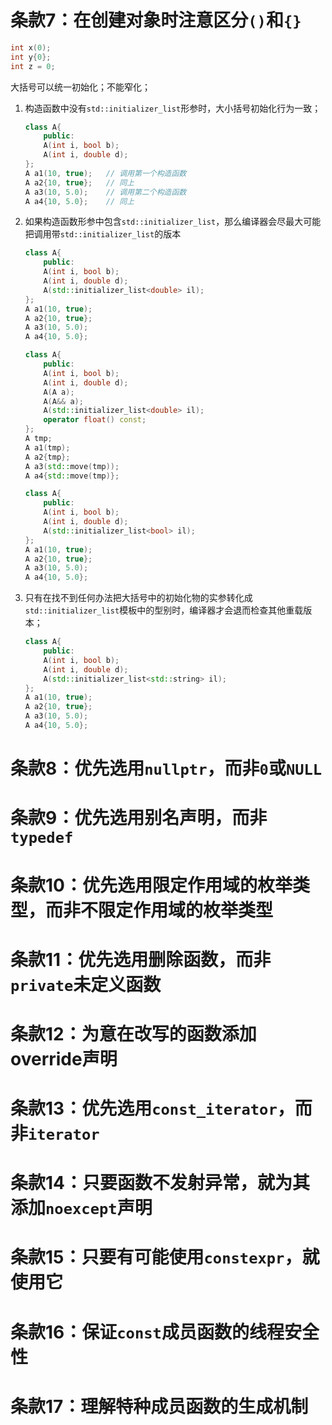 # 条款7：在创建对象时注意区分`()`和`{}`
```c++
int x(0);
int y{0};
int z = 0;
```
大括号可以统一初始化；不能窄化；

1. 构造函数中没有`std::initializer_list`形参时，大小括号初始化行为一致；
   ```c++
   class A{
       public:
       A(int i, bool b);
       A(int i, double d);
   };
   A a1(10, true);   // 调用第一个构造函数
   A a2{10, true};   // 同上
   A a3(10, 5.0);    // 调用第二个构造函数
   A a4{10, 5.0};    // 同上
   ```
2. 如果构造函数形参中包含`std::initializer_list`，那么编译器会尽最大可能把调用带`std::initializer_list`的版本
   ```c++
   class A{
       public:
       A(int i, bool b);
       A(int i, double d);
       A(std::initializer_list<double> il);
   };
   A a1(10, true);
   A a2{10, true};
   A a3(10, 5.0);
   A a4{10, 5.0};
   ```

   ```c++
   class A{
       public:
       A(int i, bool b);
       A(int i, double d);
       A(A a);
       A(A&& a);
       A(std::initializer_list<double> il);
       operator float() const;
   };
   A tmp;
   A a1(tmp);
   A a2{tmp};
   A a3(std::move(tmp));
   A a4{std::move(tmp)};
   ```

   ```c++
   class A{
       public:
       A(int i, bool b);
       A(int i, double d);
       A(std::initializer_list<bool> il);
   };
   A a1(10, true);
   A a2{10, true};
   A a3(10, 5.0);
   A a4{10, 5.0};
   ```
3. 只有在找不到任何办法把大括号中的初始化物的实参转化成`std::initializer_list`模板中的型别时，编译器才会退而检查其他重载版本；
   ```c++
   class A{
       public:
       A(int i, bool b);
       A(int i, double d);
       A(std::initializer_list<std::string> il);
   };
   A a1(10, true);
   A a2{10, true};
   A a3(10, 5.0);
   A a4{10, 5.0};

# 条款8：优先选用`nullptr`，而非`0`或`NULL`
# 条款9：优先选用别名声明，而非`typedef`
# 条款10：优先选用限定作用域的枚举类型，而非不限定作用域的枚举类型
# 条款11：优先选用删除函数，而非`private`未定义函数
# 条款12：为意在改写的函数添加override声明
# 条款13：优先选用`const_iterator`，而非`iterator`
# 条款14：只要函数不发射异常，就为其添加`noexcept`声明
# 条款15：只要有可能使用`constexpr`，就使用它
# 条款16：保证`const`成员函数的线程安全性
# 条款17：理解特种成员函数的生成机制